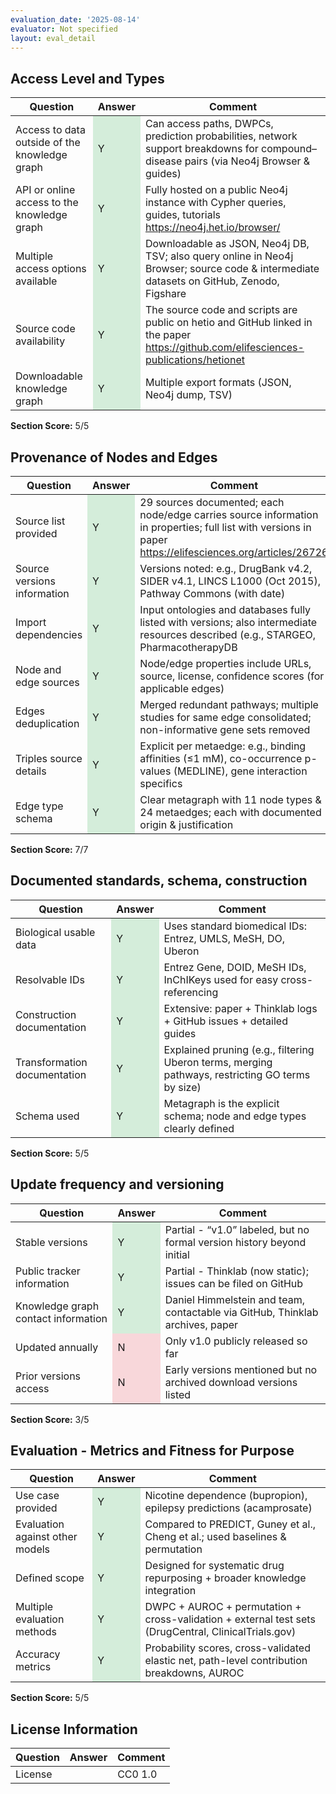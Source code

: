 ```yaml
---
evaluation_date: '2025-08-14'
evaluator: Not specified
layout: eval_detail
---
```


## Access Level and Types
<div class="table-responsive">
<table class="table table-striped">
<thead><tr><th>Question</th><th>Answer</th><th>Comment</th></tr></thead><tbody>
<tr><td>Access to data outside of the knowledge graph</td><td style="background-color:#d4edda;">Y</td><td>Can access paths, DWPCs, prediction probabilities, network support breakdowns for compound–disease pairs (via Neo4j Browser &amp; guides)</td></tr>
<tr><td>API or online access to the knowledge graph</td><td style="background-color:#d4edda;">Y</td><td>Fully hosted on a public Neo4j instance with Cypher queries, guides, tutorials <a href="https://neo4j.het.io/browser/">https://neo4j.het.io/browser/</a></td></tr>
<tr><td>Multiple access options available</td><td style="background-color:#d4edda;">Y</td><td>Downloadable as JSON, Neo4j DB, TSV; also query online in Neo4j Browser; source code &amp; intermediate datasets on GitHub, Zenodo, Figshare</td></tr>
<tr><td>Source code availability</td><td style="background-color:#d4edda;">Y</td><td>The source code and scripts are public on hetio and GitHub linked in the paper <a href="https://github.com/elifesciences-publications/hetionet">https://github.com/elifesciences-publications/hetionet</a></td></tr>
<tr><td>Downloadable knowledge graph</td><td style="background-color:#d4edda;">Y</td><td>Multiple export formats (JSON, Neo4j dump, TSV)</td></tr>
</tbody></table></div>
<p><strong>Section Score:</strong> 5/5</p>

## Provenance of Nodes and Edges
<div class="table-responsive">
<table class="table table-striped">
<thead><tr><th>Question</th><th>Answer</th><th>Comment</th></tr></thead><tbody>
<tr><td>Source list provided</td><td style="background-color:#d4edda;">Y</td><td>29 sources documented; each node/edge carries source information in properties; full list with versions in paper <a href="https://elifesciences.org/articles/26726">https://elifesciences.org/articles/26726</a></td></tr>
<tr><td>Source versions information</td><td style="background-color:#d4edda;">Y</td><td>Versions noted: e.g., DrugBank v4.2, SIDER v4.1, LINCS L1000 (Oct 2015), Pathway Commons (with date)</td></tr>
<tr><td>Import dependencies</td><td style="background-color:#d4edda;">Y</td><td>Input ontologies and databases fully listed with versions; also intermediate resources described (e.g., STARGEO, PharmacotherapyDB</td></tr>
<tr><td>Node and edge sources</td><td style="background-color:#d4edda;">Y</td><td>Node/edge properties include URLs, source, license, confidence scores (for applicable edges)</td></tr>
<tr><td>Edges deduplication</td><td style="background-color:#d4edda;">Y</td><td>Merged redundant pathways; multiple studies for same edge consolidated; non-informative gene sets removed</td></tr>
<tr><td>Triples source details</td><td style="background-color:#d4edda;">Y</td><td>Explicit per metaedge: e.g., binding affinities (≤1 mM), co-occurrence p-values (MEDLINE), gene interaction specifics</td></tr>
<tr><td>Edge type schema</td><td style="background-color:#d4edda;">Y</td><td>Clear metagraph with 11 node types &amp; 24 metaedges; each with documented origin &amp; justification</td></tr>
</tbody></table></div>
<p><strong>Section Score:</strong> 7/7</p>

## Documented standards, schema, construction
<div class="table-responsive">
<table class="table table-striped">
<thead><tr><th>Question</th><th>Answer</th><th>Comment</th></tr></thead><tbody>
<tr><td>Biological usable data</td><td style="background-color:#d4edda;">Y</td><td>Uses standard biomedical IDs: Entrez, UMLS, MeSH, DO, Uberon</td></tr>
<tr><td>Resolvable IDs</td><td style="background-color:#d4edda;">Y</td><td>Entrez Gene, DOID, MeSH IDs, InChIKeys used for easy cross-referencing</td></tr>
<tr><td>Construction documentation</td><td style="background-color:#d4edda;">Y</td><td>Extensive: paper + Thinklab logs + GitHub issues + detailed guides</td></tr>
<tr><td>Transformation documentation</td><td style="background-color:#d4edda;">Y</td><td>Explained pruning (e.g., filtering Uberon terms, merging pathways, restricting GO terms by size)</td></tr>
<tr><td>Schema used</td><td style="background-color:#d4edda;">Y</td><td>Metagraph is the explicit schema; node and edge types clearly defined</td></tr>
</tbody></table></div>
<p><strong>Section Score:</strong> 5/5</p>

## Update frequency and versioning
<div class="table-responsive">
<table class="table table-striped">
<thead><tr><th>Question</th><th>Answer</th><th>Comment</th></tr></thead><tbody>
<tr><td>Stable versions</td><td style="background-color:#d4edda;">Y</td><td>Partial - “v1.0” labeled, but no formal version history beyond initial</td></tr>
<tr><td>Public tracker information</td><td style="background-color:#d4edda;">Y</td><td>Partial - Thinklab (now static); issues can be filed on GitHub</td></tr>
<tr><td>Knowledge graph contact information</td><td style="background-color:#d4edda;">Y</td><td>Daniel Himmelstein and team, contactable via GitHub, Thinklab archives, paper</td></tr>
<tr><td>Updated annually</td><td style="background-color:#f8d7da;">N</td><td>Only v1.0 publicly released so far</td></tr>
<tr><td>Prior versions access</td><td style="background-color:#f8d7da;">N</td><td>Early versions mentioned but no archived download versions listed</td></tr>
</tbody></table></div>
<p><strong>Section Score:</strong> 3/5</p>

## Evaluation - Metrics and Fitness for Purpose
<div class="table-responsive">
<table class="table table-striped">
<thead><tr><th>Question</th><th>Answer</th><th>Comment</th></tr></thead><tbody>
<tr><td>Use case provided</td><td style="background-color:#d4edda;">Y</td><td>Nicotine dependence (bupropion), epilepsy predictions (acamprosate)</td></tr>
<tr><td>Evaluation against other models</td><td style="background-color:#d4edda;">Y</td><td>Compared to PREDICT, Guney et al., Cheng et al.; used baselines &amp; permutation</td></tr>
<tr><td>Defined scope</td><td style="background-color:#d4edda;">Y</td><td>Designed for systematic drug repurposing + broader knowledge integration</td></tr>
<tr><td>Multiple evaluation methods</td><td style="background-color:#d4edda;">Y</td><td>DWPC + AUROC + permutation + cross-validation + external test sets (DrugCentral, ClinicalTrials.gov)</td></tr>
<tr><td>Accuracy metrics</td><td style="background-color:#d4edda;">Y</td><td>Probability scores, cross-validated elastic net, path-level contribution breakdowns, AUROC</td></tr>
</tbody></table></div>
<p><strong>Section Score:</strong> 5/5</p>

## License Information
<div class="table-responsive">
<table class="table table-striped">
<thead><tr><th>Question</th><th>Answer</th><th>Comment</th></tr></thead><tbody>
<tr><td>License</td><td></td><td>CC0 1.0</td></tr>
</tbody></table></div>

